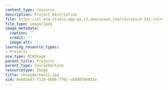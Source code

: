 ```yaml
---
content_type: resource
description: Project Description
file: https://ol-ocw-studio-app-qa.s3.amazonaws.com/courses/4-341-introduction-to-photography-fall-2002/0e8d3e877110b606770cc8dd07b6815e_shnayderman12.jpg
file_type: image/jpeg
image_metadata:
  caption: ''
  credit: ''
  image-alt: ''
learning_resource_types:
- Projects
ocw_type: OCWImage
parent_title: Projects
parent_type: CourseSection
resourcetype: Image
title: shnayderman12.jpg
uid: 0e8d3e87-7110-b606-770c-c8dd07b6815e
---
```

